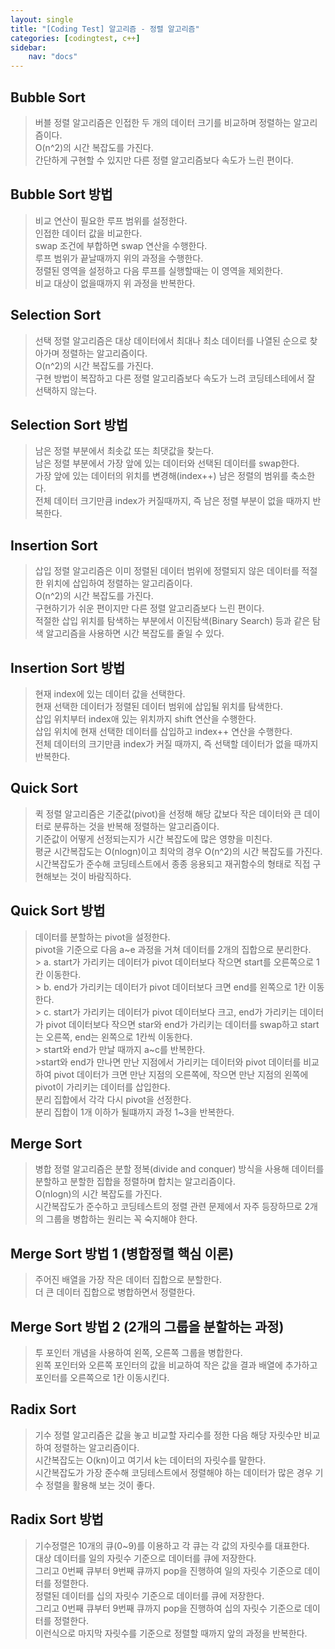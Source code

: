 ```yaml
---
layout: single
title: "[Coding Test] 알고리즘 - 정렬 알고리즘"
categories: [codingtest, c++]
sidebar:
    nav: "docs"
---
```


## Bubble Sort
> 버블 정렬 알고리즘은 인접한 두 개의 데이터 크기를 비교하며 정렬하는 알고리즘이다. <br/>
> O(n^2)의 시간 복잡도를 가진다. <br/>
> 간단하게 구현할 수 있지만 다른 정렬 알고리즘보다 속도가 느린 편이다. <br/>

## Bubble Sort 방법
> 비교 연산이 필요한 루프 범위를 설정한다. <br/>
> 인접한 데이터 값을 비교한다. <br/>
> swap 조건에 부합하면 swap 연산을 수행한다. <br/>
> 루프 범위가 끝날때까지 위의 과정을 수행한다. <br/>
> 정렬된 영역을 설정하고 다음 루프를 실행할때는 이 영역을 제외한다. <br/>
> 비교 대상이 없을때까지 위 과정을 반복한다. <br/>


## Selection Sort
> 선택 정렬 알고리즘은 대상 데이터에서 최대나 최소 데이터를 나열된 순으로 찾아가며 정렬하는 알고리즘이다. <br/>
> O(n^2)의 시간 복잡도를 가진다. <br/>
> 구현 방법이 복잡하고 다른 정렬 알고리즘보다 속도가 느려 코딩테스테에서 잘 선택하지 않는다. <br/>

## Selection Sort 방법
> 남은 정렬 부분에서 최솟값 또는 최댓값을 찾는다. <br/>
> 남은 정렬 부분에서 가장 앞에 있는 데이터와 선택된 데이터를 swap한다. <br/>
> 가장 앞에 있는 데이터의 위치를 변경해(index++) 남은 정렬의 범위를 축소한다. <br/>
> 전체 데이터 크기만큼 index가 커질때까지, 즉 남은 정렬 부분이 없을 때까지 반복한다. <br/>


## Insertion Sort
> 삽입 정렬 알고리즘은 이미 정렬된 데이터 범위에 정렬되지 않은 데이터를 적절한 위치에 삽입하여 정렬하는 알고리즘이다. <br/>
> O(n^2)의 시간 복잡도를 가진다. <br/>
> 구현하기가 쉬운 편이지만 다른 정렬 알고리즘보다 느린 편이다. <br/>
> 적절한 삽입 위치를 탐색하는 부분에서 이진탐색(Binary Search) 등과 같은 탐색 알고리즘을 사용하면 시간 복잡도를 줄일 수 있다. <br/>

## Insertion Sort 방법
> 현재 index에 있는 데이터 값을 선택한다. <br/>
> 현재 선택한 데이터가 정렬된 데이터 범위에 삽입될 위치를 탐색한다. <br/>
> 삽입 위치부터 index애 있는 위치까지 shift 연산을 수행한다. <br/>
> 삽입 위치에 현재 선택한 데이터를 삽입하고 index++ 연산을 수행한다. <br/>
> 전체 데이터의 크기만큼 index가 커질 때까지, 즉 선택할 데이터가 없을 때까지 반복한다. <br/>


## Quick Sort
> 퀵 정렬 알고리즘은 기준값(pivot)을 선정해 해당 값보다 작은 데이터와 큰 데이터로 분류하는 것을 반복해 정렬하는 알고리즘이다. <br/>
> 기준값이 어떻게 선정되는지가 시간 복잡도에 많은 영향을 미친다. <br/>
> 평균 시간복잡도는 O(nlogn)이고 최악의 경우 O(n^2)의 시간 복잡도를 가진다. <br/>
> 시간복잡도가 준수해 코딩테스트에서 종종 응용되고 재귀함수의 형태로 직접 구현해보는 것이 바람직하다. <br/>

## Quick Sort 방법
> 데이터를 분할하는 pivot을 설정한다. <br/>
> pivot을 기준으로 다음 a~e 과정을 거쳐 데이터를 2개의 집합으로 분리한다. <br/>
    > a. start가 가리키는 데이터가 pivot 데이터보다 작으면 start를 오른쪽으로 1칸 이동한다. <br/>
    > b. end가 가리키는 데이터가 pivot 데이터보다 크면 end를 왼쪽으로 1칸 이동한다. <br/>
    > c. start가 가리키는 데이터가 pivot 데이터보다 크고, end가 가리키는 데이터가 pivot 데이터보다 작으면 star와 end가 가리키는 데이터를 swap하고 start는 오른쪽, end는 왼쪽으로 1칸씩 이동한다. <br/>
    > start와 end가 만날 때까지 a~c를 반복한다. <br/>
    >start와 end가 만나면 만난 지점에서 가리키는 데이터와 pivot 데이터를 비교하여 pivot 데이터가 크면 만난 지점의 오른쪽에, 작으면 만난 지점의 왼쪽에 pivot이 가리키는 데이터를 삽입한다. <br/>
> 분리 집합에서 각각 다시 pivot을 선정한다. <br/>
> 분리 집합이 1개 이하가 될떄까지 과정 1~3을 반복한다. <br/>


## Merge Sort
> 병합 정렬 알고리즘은 분할 정복(divide and conquer) 방식을 사용해 데이터를 분할하고 분할한 집합을 정렬하며 합치는 알고리즘이다. <br/>
> O(nlogn)의 시간 복잡도를 가진다. <br/>
> 시간복잡도가 준수하고 코딩테스트의 정렬 관련 문제에서 자주 등장하므로 2개의 그룹을 병합하는 원리는 꼭 숙지해야 한다. <br/>

## Merge Sort 방법 1 (병합정렬 핵심 이론)
> 주어진 배열을 가장 작은 데이터 집합으로 분할한다. <br/>
> 더 큰 데이터 집합으로 병합하면서 정렬한다.  <br/>

## Merge Sort 방법 2 (2개의 그룹을 분할하는 과정)
> 투 포인터 개념을 사용하여 왼쪽, 오른쪽 그룹을 병합한다. <br/>
> 왼쪽 포인터와 오른쪽 포인터의 값을 비교하여 작은 값을 결과 배열에 추가하고 포인터를 오른쪽으로 1칸 이동시킨다. <br/>


## Radix Sort
> 기수 정렬 알고리즘은 값을 놓고 비교할 자리수를 정한 다음 해당 자릿수만 비교하여 정렬하는 알고리즘이다. <br/>
> 시간복잡도는 O(kn)이고 여기서 k는 데이터의 자릿수를 말한다. <br/>
> 시간복잡도가 가장 준수해 코딩테스트에서 정렬해야 하는 데이터가 많은 경우 기수 정렬을 활용해 보는 것이 좋다. <br/>

## Radix Sort 방법
> 기수정렬은 10개의 큐(0~9)를 이용하고 각 큐는 각 값의 자릿수를 대표한다. <br/>
> 대상 데이터를 일의 자릿수 기준으로 데이터를 큐에 저장한다. <br/>
> 그리고 0번째 큐부터 9번째 큐까지 pop을 진행하여 일의 자릿수 기준으로 데이터를 정렬한다. <br/>
> 정렬된 데이터를 십의 자릿수 기준으로 데이터를 큐에 저장한다. <br/>
> 그리고 0번째 큐부터 9번째 큐까지 pop을 진행하여 십의 자릿수 기준으로 데이터를 정렬한다. <br/>
> 이런식으로 마지막 자릿수를 기준으로 정렬할 때까지 앞의 과정을 반복한다. <br/>